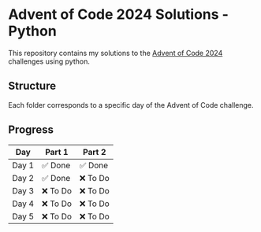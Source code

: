 # Advent of Code 2024 Solutions - Python

This repository contains my solutions to the [Advent of Code 2024](https://adventofcode.com/) challenges using python.

## Structure
Each folder corresponds to a specific day of the Advent of Code challenge. 

## Progress

| Day   | Part 1     | Part 2     |
|-------|------------|------------|
| Day 1 | ✅ Done    | ✅ Done    |
| Day 2 | ✅ Done    | ❌ To Do   |
| Day 3 | ❌ To Do   | ❌ To Do   |
| Day 4 | ❌ To Do   | ❌ To Do   |
| Day 5 | ❌ To Do   | ❌ To Do   |